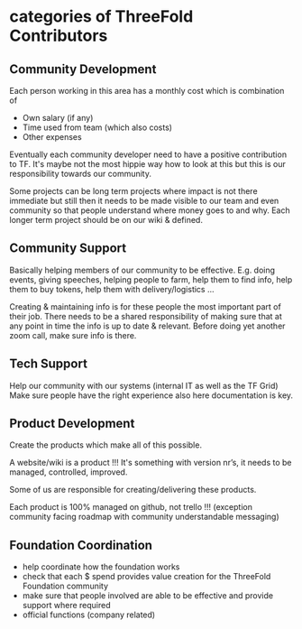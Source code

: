 # categories of ThreeFold Contributors

## Community Development

Each person working in this area has a monthly cost which is combination of

- Own salary (if any)
- Time used from team (which also costs)
- Other expenses

Eventually each community developer need to have a positive contribution to TF. It's maybe not the most hippie way how to look at this but this is our responsibility towards our community. 

Some projects can be long term projects where impact is not there immediate but still then it needs to be made visible to our team and even community so that people understand where money goes to and why. Each longer term project should be on our wiki & defined.

## Community Support

Basically helping members of our community to be effective.
E.g. doing events, giving speeches, helping people to farm, help them to find info, help them to buy tokens, help them with delivery/logistics ...

Creating & maintaining info is for these people the most important part of their job.
There needs to be a shared responsibility of making sure that at any point in time the info is up to date & relevant. Before doing yet another zoom call, make sure info is there.

##  Tech Support

Help our community with our systems (internal IT as well as the TF Grid)
Make sure people have the right experience also here documentation is key.

##  Product Development

Create the products which make all of this possible.

A website/wiki is a product !!!
It's something with version nr’s, it needs to be managed, controlled, improved.

Some of us are responsible for creating/delivering these products.

Each product is 100% managed on github, not trello !!! (exception community facing roadmap with community understandable messaging) 

## Foundation Coordination

- help coordinate how the foundation works
- check that each $ spend provides value creation for the ThreeFold Foundation community
- make sure that people involved are able to be effective and provide support where required
- official functions (company related)

